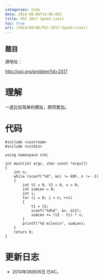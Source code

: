 ```yaml
---
categories: Code
date: 2014-08-06T14:06:00Z
title: POJ 2017 Speed Limit
toc: true
url: /2014/08/06/POJ-2017-Speed-Limit/
---
```


## 题目
源地址：

http://poj.org/problem?id=2017

# 理解
一道比较简单的模拟，跨项累加。

<!--more-->

# 代码

```
#include <iostream>
#include <cstdio>

using namespace std;

int main(int argc, char const *argv[])
{
    int n;
    while (scanf("%d", &n) != EOF, n != -1)
    {
        int t1 = 0, t2 = 0, v = 0;
        int sumLen = 0;
        int i;
        for (i = 0; i < n; ++i)
        {
            t1 = t2;
            scanf("%d%d", &v, &t2);
            sumLen += (t2 - t1) * v;
        }
        printf("%d miles\n", sumLen);
    }
    return 0;
}

```

# 更新日志
- 2014年08月06日 已AC。
